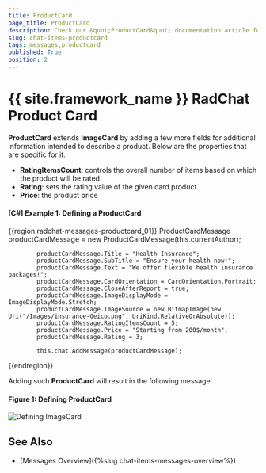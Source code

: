 ```yaml
---
title: ProductCard
page_title: ProductCard
description: Check our &quot;ProductCard&quot; documentation article for the RadChat {{ site.framework_name }} control.
slug: chat-items-productcard
tags: messages,productcard
published: True
position: 2
---
```


# {{ site.framework_name }} RadChat Product Card

__ProductCard__ extends __ImageCard__ by adding a few more fields for additional information intended to describe a product. Below are the properties that are specific for it.

* __RatingItemsCount__: controls the overall number of items based on which the product will be rated
* __Rating__: sets the rating value of the given card product
* __Price__: the product price

#### __[C#] Example 1: Defining a ProductCard__

{{region radchat-messages-productcard_01}}
	  ProductCardMessage productCardMessage = new ProductCardMessage(this.currentAuthor);
            
            productCardMessage.Title = "Health Insurance";
            productCardMessage.SubTitle = "Ensure your health now!";
            productCardMessage.Text = "We offer flexible health insurance packages!";
            productCardMessage.CardOrientation = CardOrientation.Portrait;
            productCardMessage.CloseAfterReport = true;
            productCardMessage.ImageDisplayMode = ImageDisplayMode.Stretch;
            productCardMessage.ImageSource = new BitmapImage(new Uri("/Images/insurance-Geico.png", UriKind.RelativeOrAbsolute));
            productCardMessage.RatingItemsCount = 5;
            productCardMessage.Price = "Starting from 200$/month";
            productCardMessage.Rating = 3;

            this.chat.AddMessage(productCardMessage);
{{endregion}}

Adding such __ProductCard__ will result in the following message.

#### __Figure 1: Defining ProductCard__
![Defining ImageCard](images/RadChat_ProductCard_01.png)

## See Also

* [Messages Overview]({%slug chat-items-messages-overview%})